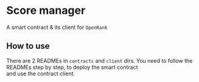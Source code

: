 # Score manager
A smart contract & its client for `OpenRank`

## How to use
There are 2 READMEs in `contracts` and `client` dirs.
You need to follow the READMEs step by step, to deploy the smart contract  
and use the contract client.  

